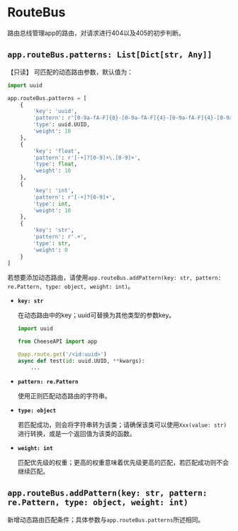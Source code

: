 # **RouteBus**

路由总线管理app的路由，对请求进行404以及405的初步判断。

## **`app.routeBus.patterns: List[Dict[str, Any]]`**

【只读】 可匹配的动态路由参数，默认值为：

```python
import uuid

app.routeBus.patterns = [
    {
        'key': 'uuid',
        'pattern': r'[0-9a-fA-F]{8}-[0-9a-fA-F]{4}-[0-9a-fA-F]{4}-[0-9a-fA-F]{4}-[0-9a-fA-F]{12}',
        'type': uuid.UUID,
        'weight': 10
    },
    {
        'key': 'float',
        'pattern': r'[-+]?[0-9]+\.[0-9]+',
        'type': float,
        'weight': 10
    },
    {
        'key': 'int',
        'pattern': r'[-+]?[0-9]+',
        'type': int,
        'weight': 10
    },
    {
        'key': 'str',
        'pattern': r'.+',
        'type': str,
        'weight': 0
    }
]
```

若想要添加动态路由，请使用`app.routeBus.addPattern(key: str, pattern: re.Pattern, type: object, weight: int)`。

- **`key: str`**

    在动态路由中的key；uuid可替换为其他类型的参数key。

    ```python
    import uuid

    from CheeseAPI import app

    @app.route.get('/<id:uuid>')
    async def test(id: uuid.UUID, **kwargs):
        ...
    ```

- **`pattern: re.Pattern`**

    使用正则匹配动态路由的字符串。

- **`type: object`**

    若匹配成功，则会将字符串转为该类；请确保该类可以使用`Xxx(value: str)`进行转换，或是一个返回值为该类的函数。

- **`weight: int`**

    匹配优先级的权重；更高的权重意味着优先级更高的匹配，若匹配成功则不会继续匹配。

## **`app.routeBus.addPattern(key: str, pattern: re.Pattern, type: object, weight: int)`**

新增动态路由匹配条件；具体参数与`app.routeBus.patterns`所述相同。
